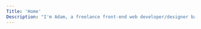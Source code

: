 ```yaml
---
Title: 'Home'
Description: "I'm Adam, a freelance front-end web developer/designer based in Chichester, West Sussex"
---
```

